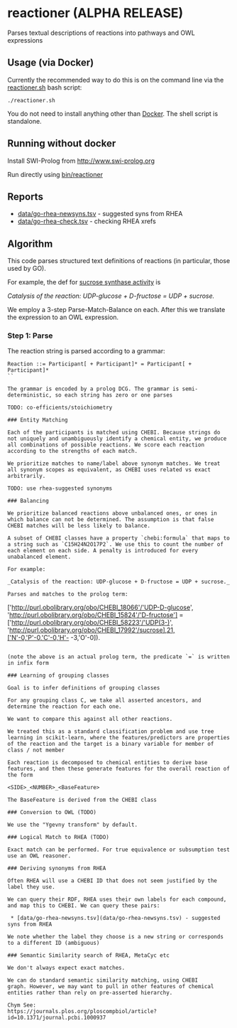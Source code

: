 # reactioner (ALPHA RELEASE)

Parses textual descriptions of reactions into pathways and OWL expressions

## Usage (via Docker)

Currently the recommended way to do this is on the command line via the [reactioner.sh](reactioner.sh) bash script:

```
./reactioner.sh 
```

You do not need to install anything other than [Docker](http://docker.com/get-docker). The shell script is standalone.


## Running without docker

Install SWI-Prolog from http://www.swi-prolog.org

Run directly using [bin/reactioner](bin/reactioner)

## Reports

 * [data/go-rhea-newsyns.tsv](data/go-rhea-newsyns.tsv) - suggested syns from RHEA
 * [data/go-rhea-check.tsv](data/go-rhea-check.tsv) - checking RHEA xrefs

## Algorithm

This code parses structured text definitions of reactions (in particular, those used by GO).

For example, the def for [sucrose synthase activity](http://purl.obolibrary.org/obo/GO_0016157) is

_Catalysis of the reaction: UDP-glucose + D-fructose = UDP + sucrose._

We employ a 3-step Parse-Match-Balance on each. After this we translate the expression to an OWL expression.

### Step 1: Parse

The reaction string is parsed according to a grammar:

```
Reaction ::= Participant[ + Participant]* = Participant[ + Participant]*
``

The grammar is encoded by a prolog DCG. The grammar is semi-deterministic, so each string has zero or one parses

TODO: co-efficients/stoichiometry

### Entity Matching

Each of the participants is matched using CHEBI. Because strings do
not uniquely and unambiguously identify a chemical entity, we produce
all combinations of possible reactions. We score each reaction
according to the strengths of each match.

We prioritize matches to name/label above synonym matches. We treat
all synonym scopes as equivalent, as CHEBI uses related vs exact
arbitrarily.

TODO: use rhea-suggested synonyms

### Balancing

We prioritize balanced reactions above unbalanced ones, or ones in
which balance can not be determined. The assumption is that false
CHEBI matches will be less likely to balance.

A subset of CHEBI classes have a property `chebi:formula` that maps to
a string such as `C15H24N2O17P2`. We use this to count the number of
each element on each side. A penalty is introduced for every
unabalanced element.

For example:

_Catalysis of the reaction: UDP-glucose + D-fructose = UDP + sucrose._

Parses and matches to the prolog term:

```

['http://purl.obolibrary.org/obo/CHEBI_18066'/'UDP-D-glucose',
 'http://purl.obolibrary.org/obo/CHEBI_15824'/'D-fructose'] =
['http://purl.obolibrary.org/obo/CHEBI_58223'/'UDP(3-)',
 'http://purl.obolibrary.org/obo/CHEBI_17992'/sucrose],21,['N'-0,'P'-0,'C'-0,'H'- -3,'O'-0]).
```

(note the above is an actual prolog term, the predicate `=` is written in infix form

### Learning of grouping classes

Goal is to infer definitions of grouping classes

For any grouping class C, we take all asserted ancestors, and determine the reaction for each one.

We want to compare this against all other reactions.

We treated this as a standard classification problem and use tree
learning in scikit-learn, where the features/predictors are properties
of the reaction and the target is a binary variable for member of
class / not member

Each reaction is decomposed to chemical entities to derive base
features, and then these generate features for the overall reaction of
the form

<SIDE>_<NUMBER>_<BaseFeature>

The BaseFeature is derived from the CHEBI class

### Conversion to OWL (TODO)

We use the "Ygevny transform" by default.

### Logical Match to RHEA (TODO)

Exact match can be performed. For true equivalence or subsumption test use an OWL reasoner.

### Deriving synonyms from RHEA

Often RHEA will use a CHEBI ID that does not seem justified by the label they use.

We can query their RDF, RHEA uses their own labels for each compound,
and map this to CHEBI. We can query these pairs:

 * [data/go-rhea-newsyns.tsv](data/go-rhea-newsyns.tsv) - suggested syns from RHEA

We note whether the label they choose is a new string or corresponds to a different ID (ambiguous)

### Semantic Similarity search of RHEA, MetaCyc etc

We don't always expect exact matches.

We can do standard semantic similarity matching, using CHEBI
graph. However, we may want to pull in other features of chemical
entities rather than rely on pre-asserted hierarchy.

Chym See:
https://journals.plos.org/ploscompbiol/article?id=10.1371/journal.pcbi.1000937
